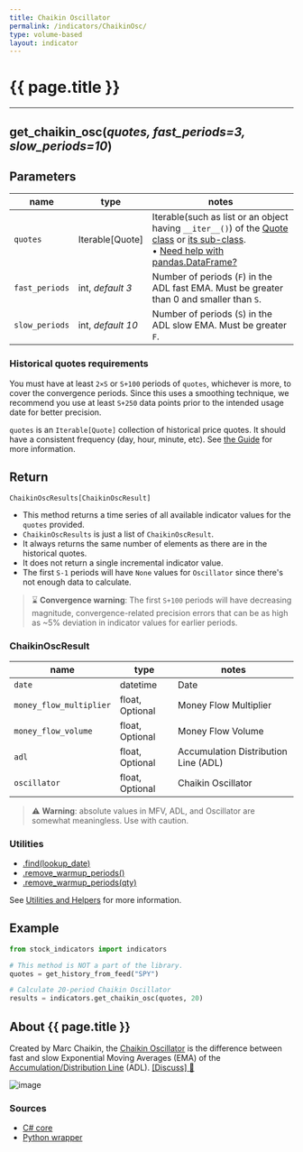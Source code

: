 ```yaml
---
title: Chaikin Oscillator
permalink: /indicators/ChaikinOsc/
type: volume-based
layout: indicator
---
```


# {{ page.title }}

<hr>

## **get_chaikin_osc**(*quotes, fast_periods=3, slow_periods=10*)

## Parameters

| name | type | notes
| -- |-- |--
| `quotes` | Iterable[Quote] | Iterable(such as list or an object having `__iter__()`) of the [Quote class]({{site.baseurl}}/guide/#historical-quotes) or [its sub-class]({{site.baseurl}}/guide/#using-custom-quote-classes). <br><span class='qna-dataframe'> • [Need help with pandas.DataFrame?]({{site.baseurl}}/guide/#using-pandasdataframe)</span>
| `fast_periods` | int, *default 3* | Number of periods (`F`) in the ADL fast EMA.  Must be greater than 0 and smaller than `S`.
| `slow_periods` | int, *default 10* | Number of periods (`S`) in the ADL slow EMA.  Must be greater `F`.

### Historical quotes requirements

You must have at least `2×S` or `S+100` periods of `quotes`, whichever is more, to cover the convergence periods.  Since this uses a smoothing technique, we recommend you use at least `S+250` data points prior to the intended usage date for better precision.

`quotes` is an `Iterable[Quote]` collection of historical price quotes.  It should have a consistent frequency (day, hour, minute, etc).  See [the Guide]({{site.baseurl}}/guide/#historical-quotes) for more information.

## Return

```python
ChaikinOscResults[ChaikinOscResult]
```

- This method returns a time series of all available indicator values for the `quotes` provided.
- `ChaikinOscResults` is just a list of `ChaikinOscResult`.
- It always returns the same number of elements as there are in the historical quotes.
- It does not return a single incremental indicator value.
- The first `S-1` periods will have `None` values for `Oscillator` since there's not enough data to calculate.

> :hourglass: **Convergence warning**: The first `S+100` periods will have decreasing magnitude, convergence-related precision errors that can be as high as ~5% deviation in indicator values for earlier periods.

### ChaikinOscResult

| name | type | notes
| -- |-- |--
| `date` | datetime | Date
| `money_flow_multiplier` | float, Optional | Money Flow Multiplier
| `money_flow_volume` | float, Optional | Money Flow Volume
| `adl` | float, Optional | Accumulation Distribution Line (ADL)
| `oscillator` | float, Optional | Chaikin Oscillator

> :warning: **Warning**: absolute values in MFV, ADL, and Oscillator are somewhat meaningless.  Use with caution.

### Utilities

- [.find(lookup_date)]({{site.baseurl}}/utilities#find-indicator-result-by-date)
- [.remove_warmup_periods()]({{site.baseurl}}/utilities#remove-warmup-periods)
- [.remove_warmup_periods(qty)]({{site.baseurl}}/utilities#remove-warmup-periods)

See [Utilities and Helpers]({{site.baseurl}}/utilities#utilities-for-indicator-results) for more information.

## Example

```python
from stock_indicators import indicators

# This method is NOT a part of the library.
quotes = get_history_from_feed("SPY")

# Calculate 20-period Chaikin Oscillator
results = indicators.get_chaikin_osc(quotes, 20)
```

## About {{ page.title }}

Created by Marc Chaikin, the [Chaikin Oscillator](https://en.wikipedia.org/wiki/Chaikin_Analytics#Chaikin_Oscillator) is the difference between fast and slow Exponential Moving Averages (EMA) of the [Accumulation/Distribution Line](../Adl#content) (ADL).
[[Discuss] :speech_balloon:]({{site.github.base_repository_url}}/discussions/264 "Community discussion about this indicator")

![image]({{site.charturl}}/ChaikinOsc.png)

### Sources

- [C# core]({{site.base_sourceurl}}/a-d/ChaikinOsc/ChaikinOsc.cs)
- [Python wrapper]({{site.sourceurl}}/chaikin_oscillator.py)

